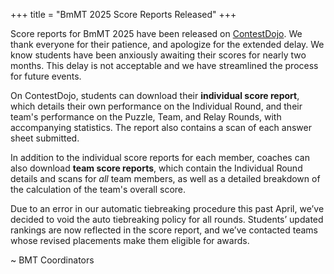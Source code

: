 +++
title = "BmMT 2025 Score Reports Released"
+++

Score reports for BmMT 2025 have been released on [ContestDojo]. We thank
everyone for their patience, and apologize for the extended delay. We know
students have been anxiously awaiting their scores for nearly two months. This
delay is not acceptable and we have streamlined the process for future events.

On ContestDojo, students can download their **individual score report**, which
details their own performance on the Individual Round, and their team's
performance on the Puzzle, Team, and Relay Rounds, with accompanying statistics.
The report also contains a scan of each answer sheet submitted.

In addition to the individual score reports for each member, coaches can also
download **team score reports**, which contain the Individual Round details and
scans for _all_ team members, as well as a detailed breakdown of the calculation
of the team's overall score.

Due to an error in our automatic tiebreaking procedure this past April, we’ve
decided to void the auto tiebreaking policy for all rounds. Students’ updated
rankings are now reflected in the score report, and we’ve contacted teams whose
revised placements make them eligible for awards.

~ BMT Coordinators

[ContestDojo]: https://contestdojo.com/
